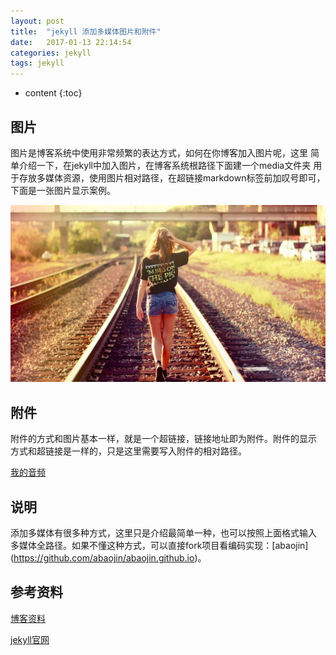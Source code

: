 ```yaml
---
layout: post
title:  "jekyll 添加多媒体图片和附件"
date:   2017-01-13 22:14:54
categories: jekyll
tags: jekyll
---
```


* content
{:toc}


## 图片

图片是博客系统中使用非常频繁的表达方式，如何在你博客加入图片呢，这里
简单介绍一下，在jekyll中加入图片，在博客系统根路径下面建一个media文件夹
用于存放多媒体资源，使用图片相对路径，在超链接markdown标签前加叹号即可，
下面是一张图片显示案例。

![test_001](/media/image/test_001.jpg)



## 附件

附件的方式和图片基本一样，就是一个超链接，链接地址即为附件。附件的显示
方式和超链接是一样的，只是这里需要写入附件的相对路径。

[我的音频](/media/audio/test_001.mp3)

## 说明

添加多媒体有很多种方式，这里只是介绍最简单一种，也可以按照上面格式输入
多媒体全路径。如果不懂这种方式，可以直接fork项目看编码实现：[abaojin]
(https://github.com/abaojin/abaojin.github.io)。

## 参考资料

[博客资料](http://www.cnblogs.com/OtisBlog/p/4487660.html)

[jekyll官网](http://jekyll.com.cn/)


